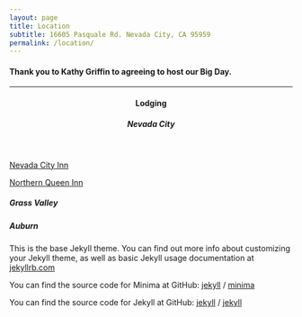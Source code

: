 ```yaml
---
layout: page
title: Location
subtitle: 16605 Pasquale Rd. Nevada City, CA 95959
permalink: /location/
---
```


<h4>Thank you to Kathy Griffin to agreeing to host our <b>Big Day</b>.</h4>
<hr />
<header>
  
 <h4>Lodging</h4>
 <h5>Nevada City</h5>
 </header>
 <p><a href="https://nevadacityinn.net/">Nevada City Inn</a>
 <p><a href="https://northernqueeninn.com//">Northern Queen Inn</a>
   
 <h5>Grass Valley</h5>
 </header>
 
 
 <h5>Auburn</h5>
 </header>

This is the base Jekyll theme. You can find out more info about customizing your Jekyll theme, as well as basic Jekyll usage documentation at [jekyllrb.com](https://jekyllrb.com/)

You can find the source code for Minima at GitHub:
[jekyll][jekyll-organization] /
[minima](https://github.com/jekyll/minima)

You can find the source code for Jekyll at GitHub:
[jekyll][jekyll-organization] /
[jekyll](https://github.com/jekyll/jekyll)


[jekyll-organization]: https://github.com/jekyll
